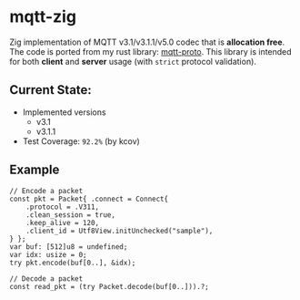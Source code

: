 # mqtt-zig
Zig implementation of MQTT v3.1/v3.1.1/v5.0 codec that is **allocation free**. The code is ported from my rust library: [mqtt-proto](https://github.com/akasamq/mqtt-proto). This library is intended for both **client** and **server** usage (with `strict` protocol validation).

## Current State:
* Implemented versions
  - v3.1
  - v3.1.1
* Test Coverage: `92.2%` (by kcov)

## Example

```zig
// Encode a packet
const pkt = Packet{ .connect = Connect{
    .protocol = .V311,
    .clean_session = true,
    .keep_alive = 120,
    .client_id = Utf8View.initUnchecked("sample"),
} };
var buf: [512]u8 = undefined;
var idx: usize = 0;
try pkt.encode(buf[0..], &idx);

// Decode a packet
const read_pkt = (try Packet.decode(buf[0..])).?;
```

